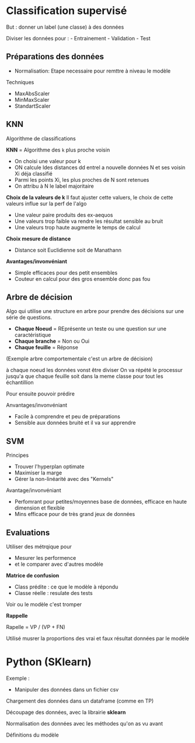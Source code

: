 
# Classification supervisé

But : donner un label (une classe) à des données


Diviser les données pour :
	- Entrainement
	- Validation
	- Test


## Préparations des données

- Normalisation: Etape necessaire pour remttre à niveau le modèle

Techniques
- MaxAbsScaler
- MinMaxScaler
- StandartScaler


## KNN

Algorithme de classifications

**KNN** = Algorithme des `k` plus proche voisin
- On choisi une valeur pour k
- ON calcule ldes distances dd entrel a nouvelle données N et ses voisin Xi déja classifié
- Parmi les points Xi, les plus proches de N sont retenues
- On attribu à N le label majoritaire


**Choix de la valeurs de k**
Il faut ajuster cette valuers, le choix de cette valeurs influe sur la perf de l'algo

- Une valeur paire produits des ex-aequos
- Une valeurs trop faible va rendre les résultat sensible au bruit
- Une valeurs trop haute augmente le temps de calcul

**Choix mesure de distance**

- Distance soit Euclidienne soit de Manathann

**Avantages/invonvéniant**
- Simple efficaces pour des petit ensembles
- Couteur en calcul pour des gros ensemble donc pas fou

## Arbre de décision

Algo qui utilise une structure en arbre pour prendre des décisions sur une série de questions.

- **Chaque Noeud** = REprésente un teste ou une question sur une caractéristique
- **Chaque branche** = Non ou Oui
- **Chaque feuille** = Réponse

(Exemple arbre comportementale c'est un arbre de décision)


à chaque noeud les données vonst être diviser
On va répété le processur jusqu'a que chaque feuille soit dans la meme classe pour tout les échantillion

Pour ensuite pouvoir prédire



Anvantages/invonvéniant
- Facile à comprendre et peu de préparations
- Sensible aux données bruité et il va sur apprendre

## SVM

Principes

- Trouver l'hyperplan optimate
- Maximiser la marge
- Gérer la non-linéarité avec des "Kernels"

Avantage/invonvéniant
- Perfomrant pour petites/moyennes base de données, efficace en haute dimension et flexible
- Mins efficace pour de très grand jeux de données



## Evaluations

Utiliser des métrqique pour 
- Mesurer les performence
- et le comparer avec d'autres modèle

**Matrice de confusion**

- Class prédite : ce que le modèle à répondu
- Classe réelle : resulate des tests

Voir ou le modèle c'est tromper


**Rappelle**

Rapelle = VP / (VP  + FN)

Utilisé musrer la proportions des vrai et faux résultat données par le modèle


# Python (SKlearn)

Exemple :

- Manipuler des données dans un fichier csv

Chargement des données dans un dataframe (comme en TP)

Découpage des données, avec la librairie **sklearn**


Normalisation des données avec les méthodes qu'on as vu avant


Définitions du modèle

